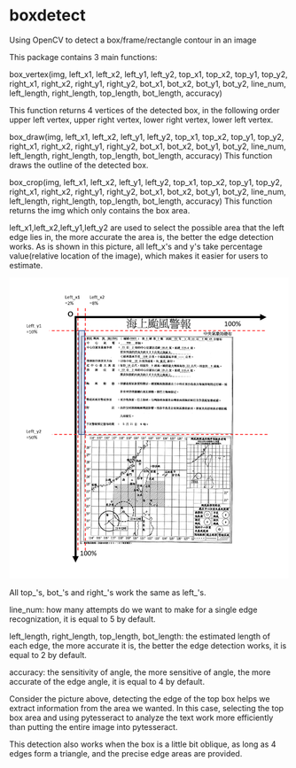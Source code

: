 # boxdetect
Using OpenCV to detect a box/frame/rectangle contour in an image

This package contains 3 main functions:

box_vertex(img, left_x1, left_x2, left_y1, left_y2, top_x1, top_x2, top_y1, top_y2, right_x1, right_x2, right_y1,
             right_y2, bot_x1,
             bot_x2, bot_y1, bot_y2, line_num, left_length, right_length, top_length,
             bot_length, accuracy)
             
This function returns 4 vertices of the detected box, in the following order upper left vertex, upper right vertex, lower right vertex, lower left vertex.

box_draw(img, left_x1, left_x2, left_y1, left_y2, top_x1, top_x2, top_y1, top_y2, right_x1, right_x2, right_y1,
             right_y2, bot_x1,
             bot_x2, bot_y1, bot_y2, line_num, left_length, right_length, top_length,
             bot_length, accuracy)
This function draws the outline of the detected box.

box_crop(img, left_x1, left_x2, left_y1, left_y2, top_x1, top_x2, top_y1, top_y2, right_x1, right_x2, right_y1,
             right_y2, bot_x1,
             bot_x2, bot_y1, bot_y2, line_num, left_length, right_length, top_length,
             bot_length, accuracy)
This function returns the img which only contains the box area.

left_x1,left_x2,left_y1,left_y2 are used to select the possible area that the left edge lies in, the more accurate the area is, the better the edge detection works. As is shown in this picture, all left_x's and y's take percentage value(relative location of the image), which makes it easier for users to estimate. 
             
![](https://github.com/Inhenn/boxdetect/blob/master/sample.png)

All top_'s, bot_'s and right_'s work the same as left_'s.

line_num: how many attempts do we want to make for a single edge recognization, it is equal to 5 by default.

left_length, right_length, top_length, bot_length: the estimated length of each edge, the more accurate it is, the better the edge detection works, it is equal to 2 by default.

accuracy: the sensitivity of angle, the more sensitive of angle, the more accurate of the edge angle, it is equal to 4 by default.

Consider the picture above, detecting the edge of the top box helps we extract information from the area we wanted. In this case, selecting the top box area and using pytesseract to analyze the text work more efficiently than putting the entire image into pytesseract.

This detection also works when the box is a little bit oblique, as long as 4 edges form a triangle, and the precise edge areas are provided.
